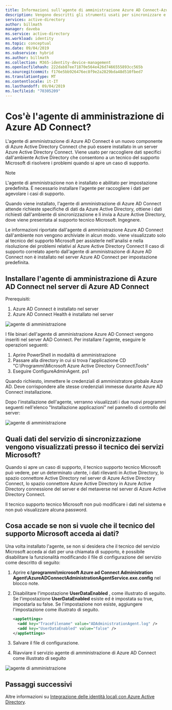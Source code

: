 ```yaml
---
title: Informazioni sull'agente di amministrazione Azure AD Connect-Azure AD Connect | Microsoft Docs
description: Vengono descritti gli strumenti usati per sincronizzare e monitorare l'ambiente locale con Azure AD.
services: active-directory
author: billmath
manager: daveba
ms.service: active-directory
ms.workload: identity
ms.topic: conceptual
ms.date: 09/04/2019
ms.subservice: hybrid
ms.author: billmath
ms.collection: M365-identity-device-management
ms.openlocfilehash: 222dab87ee71870e564e426d7466555893cc565b
ms.sourcegitcommit: f176e5bb926476ec8f9e2a2829bda48d510fbed7
ms.translationtype: MT
ms.contentlocale: it-IT
ms.lasthandoff: 09/04/2019
ms.locfileid: "70305209"
---
```

# <a name="what-is-the-azure-ad-connect-admin-agent"></a>Cos'è l'agente di amministrazione di Azure AD Connect? 
L'agente di amministrazione di Azure AD Connect è un nuovo componente di Azure Active Directory Connect che può essere installato in un server Azure Active Directory Connect. Viene usato per raccogliere dati specifici dall'ambiente Active Directory che consentono a un tecnico del supporto Microsoft di risolvere i problemi quando si apre un caso di supporto. 

>[!NOTE]
>L'agente di amministrazione non è installato e abilitato per impostazione predefinita.  È necessario installare l'agente per raccogliere i dati per agevolare i casi di supporto.

Quando viene installato, l'agente di amministrazione di Azure AD Connect attende richieste specifiche di dati da Azure Active Directory, ottiene i dati richiesti dall'ambiente di sincronizzazione e li invia a Azure Active Directory, dove viene presentata al supporto tecnico Microsoft. Ingegnere. 

Le informazioni riportate dall'agente di amministrazione Azure AD Connect dall'ambiente non vengono archiviate in alcun modo. viene visualizzato solo al tecnico del supporto Microsoft per assisterle nell'analisi e nella risoluzione dei problemi relativi al Azure Active Directory Connect Il caso di supporto correlato aperto dall'agente di amministrazione di Azure AD Connect non è installato nel server Azure AD Connect per impostazione predefinita. 

## <a name="install-the-azure-ad-connect-administration-agent-on-the-azure-ad-connect-server"></a>Installare l'agente di amministrazione di Azure AD Connect nel server di Azure AD Connect 

Prerequisiti:
1.  Azure AD Connect è installato nel server
2.  Azure AD Connect Health è installato nel server

![agente di amministrazione](media/whatis-aadc-admin-agent/adminagent0.png)

I file binari dell'agente di amministrazione Azure AD Connect vengono inseriti nel server AAD Connect. Per installare l'agente, eseguire le operazioni seguenti:

1.  Aprire PowerShell in modalità di amministrazione
2.  Passare alla directory in cui si trova l'applicazione CD "C:\Programmi\Microsoft Azure Active Directory Connect\Tools"
3.  Eseguire ConfigureAdminAgent. ps1

Quando richiesto, immettere le credenziali di amministratore globale Azure AD. Deve corrispondere alle stesse credenziali immesse durante Azure AD Connect installazione.

Dopo l'installazione dell'agente, verranno visualizzati i due nuovi programmi seguenti nell'elenco "Installazione applicazioni" nel pannello di controllo del server: 

![agente di amministrazione](media/whatis-aadc-admin-agent/adminagent1.png)

## <a name="what-data-in-my-sync-service-is-shown-to-the-microsoft-service-engineer"></a>Quali dati del servizio di sincronizzazione vengono visualizzati presso il tecnico dei servizi Microsoft? 
Quando si apre un caso di supporto, il tecnico supporto tecnico Microsoft può vedere, per un determinato utente, i dati rilevanti in Active Directory, lo spazio connettore Active Directory nel server di Azure Active Directory Connect, lo spazio connettore Azure Active Directory in Azure Active Directory connessione del server e del metaverse nel server di Azure Active Directory Connect. 

Il tecnico supporto tecnico Microsoft non può modificare i dati nel sistema e non può visualizzare alcuna password. 

## <a name="what-if-i-dont-want-the-microsoft-support-engineer-to-access-my-data"></a>Cosa accade se non si vuole che il tecnico del supporto Microsoft acceda ai dati? 
Una volta installato l'agente, se non si desidera che il tecnico del servizio Microsoft acceda ai dati per una chiamata di supporto, è possibile disabilitare la funzionalità modificando il file di configurazione del servizio come descritto di seguito: 

1.  Aprire **c:\programmi\microsoft Azure ad Connect Administration Agent\AzureADConnectAdministrationAgentService.exe.config** nel blocco note.
2.  Disabilitare l'impostazione **UserDataEnabled** , come illustrato di seguito. Se l'impostazione **UserDataEnabled** esiste ed è impostata su true, impostarla su false. Se l'impostazione non esiste, aggiungere l'impostazione come illustrato di seguito.    

    ```xml
    <appSettings>
      <add key="TraceFilename" value="ADAdministrationAgent.log" />
      <add key="UserDataEnabled" value="false" />
    </appSettings>
    ```

3.  Salvare il file di configurazione.
4.  Riavviare il servizio agente di amministrazione di Azure AD Connect come illustrato di seguito

![agente di amministrazione](media/whatis-aadc-admin-agent/adminagent2.png)

## <a name="next-steps"></a>Passaggi successivi
Altre informazioni su [Integrazione delle identità locali con Azure Active Directory](whatis-hybrid-identity.md).
